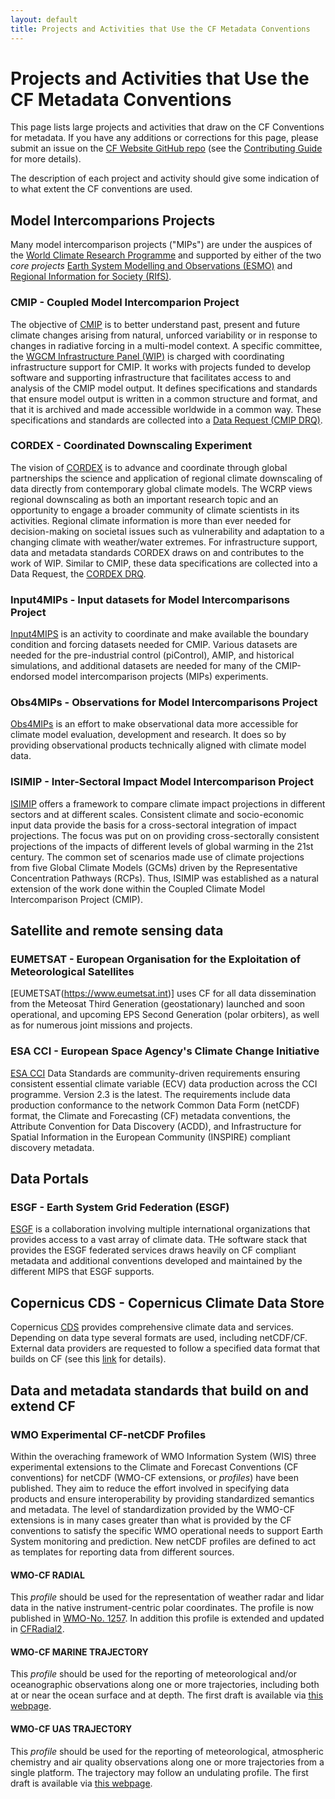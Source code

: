 ```yaml
---
layout: default
title: Projects and Activities that Use the CF Metadata Conventions
---
```


# Projects and Activities that Use the CF Metadata Conventions

This page lists large projects and activities that draw on the CF Conventions for metadata.
If you have any additions or corrections for this page, please submit an issue on the [CF Website GitHub repo][website-repo] (see the [Contributing Guide][website-contrib] for more details).

The description of each project and activity should give some indication of to what extent the CF conventions are used.

[website-repo]: https://github.com/cf-convention/cf-convention.github.io
[website-contrib]: https://github.com/cf-convention/cf-convention.github.io/blob/master/CONTRIBUTING.md

## Model Intercomparions Projects

Many model intercomparison projects ("MIPs") are under the auspices of the [World Climate Research Programme](https://www.wcrp-climate.org/) and supported by either of the two *core projects* [Earth System Modelling and Observations (ESMO)](https://www.wcrp-climate.org/esmo-overview) and [Regional Information for Society (RIfS)](https://www.wcrp-climate.org/rifs-overview).

### CMIP - Coupled Model Intercomparion Project

The objective of [CMIP](https://www.wcrp-climate.org/wgcm-cmip) is to better understand past, present and future climate changes arising from natural, unforced variability or in response to changes in radiative forcing in a multi-model context. A specific committee, the [WGCM Infrastructure Panel (WIP)](https://www.wcrp-climate.org/wgcm-cmip/wip) is charged with coordinating infrastructure support for CMIP. It works with projects funded to develop software and supporting infrastructure that facilitates access to and analysis of the CMIP model output. It defines specifications and standards that ensure model output is written in a common structure and format, and that it is archived and made accessible worldwide in a common way.  These specifications and standards are collected into a [Data Request (CMIP DRQ)](https://wcrp-cmip.github.io/WGCM_Infrastructure_Panel/CMIP6/data_request.html). 

### CORDEX - Coordinated Downscaling Experiment

The vision of [CORDEX](https://cordex.org) is to advance and coordinate through global partnerships the science and application of regional climate downscaling of data directly from contemporary global climate models. The WCRP views regional downscaling as both an important research topic and an opportunity to engage a broader community of climate scientists in its activities. Regional climate information is more than ever needed for decision-making on societal issues such as vulnerability and adaptation to a changing climate with weather/water extremes. For infrastructure support, data and metadata standards CORDEX draws on and contributes to the work of WIP. Similar to CMIP, these data specifications are collected into a Data Request, the [CORDEX DRQ](https://cordex.org/experiment-guidelines/cordex-cmip6/data-request-cordex-cmip6-rcms/).

### Input4MIPs - Input datasets for Model Intercomparisons Project

[Input4MIPS](https://pcmdi.llnl.gov/mips/input4MIPs/) is an activity to coordinate and make available the boundary condition and forcing datasets needed for CMIP. Various datasets are needed for the pre-industrial control (piControl), AMIP, and historical simulations, and additional datasets are needed for many of the CMIP-endorsed model intercomparison projects (MIPs) experiments.

### Obs4MIPs - Observations for Model Intercomparisons Project

[Obs4MIPs](https://www.wcrp-esmo.org/projects-and-panels/obs4mips) is an effort to make observational data more accessible for climate model evaluation, development and research. It does so by providing observational products technically aligned with climate model data.

### ISIMIP  - Inter-Sectoral Impact Model Intercomparison Project

[ISIMIP](https://www.isimip.org)  offers a framework to compare climate impact projections in different sectors and at different scales. Consistent climate and socio-economic input data provide the basis for a cross-sectoral integration of impact projections. The focus was put on on providing cross-sectorally consistent projections of the impacts of different levels of global warming in the 21st century. The common set of scenarios made use of climate projections from five Global Climate Models (GCMs) driven by the Representative Concentration Pathways (RCPs). Thus, ISIMIP was established as a natural extension of the work done within the Coupled Climate Model Intercomparison Project (CMIP). 
<!-- ***ISIMIP links to CF needs to be established - seems to use basic CMIP style metadata*** -->


## Satellite and remote sensing data

### EUMETSAT - European Organisation for the Exploitation of Meteorological Satellites
[EUMETSAT(https://www.eumetsat.int)] uses CF for all data dissemination from the Meteosat Third Generation (geostationary) launched and soon operational, and upcoming EPS Second Generation (polar orbiters), as well as for  numerous joint missions and projects.

### ESA CCI - European Space Agency's Climate Change Initiative

[ESA CCI](https://climate.esa.int/en/) Data Standards are community-driven requirements ensuring consistent essential climate variable (ECV) data production across the CCI programme. Version 2.3 is the latest. The requirements include data production conformance to the network Common Data Form (netCDF) format, the Climate and Forecasting (CF) metadata conventions, the Attribute Convention for Data Discovery (ACDD), and Infrastructure for Spatial Information in the European Community (INSPIRE) compliant discovery metadata.


## Data Portals

### ESGF - Earth System Grid Federation (ESGF)

[ESGF](https://esgf.llnl.gov) is a collaboration involving multiple international organizations that provides access to a vast array of climate data. THe software stack that provides the ESGF federated services draws heavily on CF compliant metadata and additional conventions developed and maintained by the different MIPS that ESGF supports. 

<!-- 
### NOAA NCEI -- National Oceanic and Atmospheric Administration's National Centers for Environmental Information

 NOAA [NCEI]()), use CF conventions for many of their climate and oceanographic datasets.
-->

## Copernicus CDS - Copernicus Climate Data Store

Copernicus [CDS](https://cds.climate.copernicus.eu) provides comprehensive climate data and services. Depending on data type several formats are used, including netCDF/CF. External data providers are requested to follow a specified data format that builds on CF (see this [link](https://confluence.ecmwf.int/display/COPSRV/%28version+C3S-0.3%29+Guide+to+NetCDF+encoding+for+C3S+providers) for details).


<!--

## JEDI - Joint Effort for Data assimilation Integration (JEDI)

JEDI is led by the Joint Center for Satellite Data Assimilation (JCSDA), uses CF conventions to handle diverse data types in a unified framework for weather prediction and climate research.


## Arctic Data Center

Managed by the National Center for Ecological Analysis and Synthesis (NCEAS), this repository adheres to CF conventions for its extensive collection of Arctic research data.


## Australian Integrated Marine Observing System (IMOS)

IMOS provides oceanographic data following the CF conventions, ensuring that their datasets are accessible and usable by the wider scientific community.

-->

## Data and metadata standards that build on and extend CF

### WMO Experimental CF-netCDF Profiles

Within the overaching framework of WMO Information System (WIS) three experimental extensions to the Climate and Forecast Conventions (CF conventions) for netCDF (WMO-CF extensions, or *profiles*) have been published. They aim to reduce the effort involved in specifying data products and ensure interoperability by providing standardized semantics and metadata. The level of standardization provided by the WMO-CF extensions is in many cases greater than what is provided by the CF conventions to satisfy the specific WMO operational needs to support Earth System monitoring and prediction. New netCDF profiles are defined to act as templates for reporting data from different sources.  

#### WMO-CF RADIAL 
This *profile* should be used for the representation of weather radar and lidar data in the native instrument-centric polar coordinates. The profile is now published in [WMO-No. 1257](https://library.wmo.int/records/item/68826-guide-to-operational-weather-radar-best-practices?language_id=13&back=&offset=5.). In addition this profile is extended and updated in [CFRadial2](http://dx.doi.org/10.5065/fy2k-x587).

#### WMO-CF MARINE TRAJECTORY

This *profile* should be used for the reporting of meteorological and/or oceanographic observations along one or more trajectories, including both at or near the ocean surface and at depth. The first draft is available via [this webpage](https://community.wmo.int/en/activity-areas/wis/wmo-cf-extensions).

#### WMO-CF UAS TRAJECTORY

This *profile* should be used for the reporting of meteorological, atmospheric chemistry and air quality observations along one or more trajectories from a single platform. The trajectory may follow an undulating profile. The first draft is available via [this webpage](https://community.wmo.int/en/activity-areas/wis/wmo-cf-extensions).

